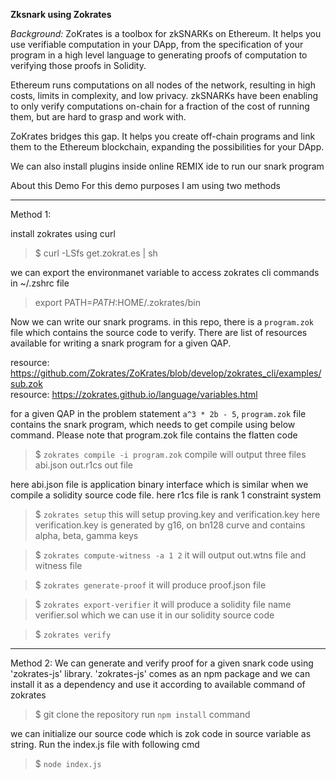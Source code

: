 **Zksnark using Zokrates**

*Background:*
ZoKrates is a toolbox for zkSNARKs on Ethereum. It helps you use verifiable computation in your DApp, from the specification of your program in a high level language to generating proofs of computation to verifying those proofs in Solidity.

Ethereum runs computations on all nodes of the network, resulting in high costs, limits in complexity, and low privacy. zkSNARKs have been enabling to only verify computations on-chain for a fraction of the cost of running them, but are hard to grasp and work with.

ZoKrates bridges this gap. It helps you create off-chain programs and link them to the Ethereum blockchain, expanding the possibilities for your DApp.


We can also install plugins inside online REMIX ide to run our snark program




About this Demo
For this demo purposes I am using two methods




****************

Method 1:

install zokrates using curl
> $ curl -LSfs get.zokrat.es | sh

we can export the environmanet variable to access zokrates cli commands in ~/.zshrc file
> export PATH=$PATH:$HOME/.zokrates/bin 

Now we can write our snark programs. in this repo, there is a `program.zok` file which contains the source code to verify. 
There are list of resources available for writing a snark program for a given QAP.

resource: https://github.com/Zokrates/ZoKrates/blob/develop/zokrates_cli/examples/sub.zok
<br />
resource: https://zokrates.github.io/language/variables.html

for a given QAP in the problem statement `a^3 * 2b - 5`, `program.zok` file contains the snark program, which needs to get compile using below command. Please note that program.zok file contains the flatten code

> $ `zokrates compile -i program.zok`
compile will output three files
abi.json
out.r1cs
out file

here abi.json file is application binary interface which is similar when we compile a solidity source code file.
here r1cs file is rank 1 constraint system


> $ `zokrates setup`
this will setup proving.key and verification.key
here verification.key is generated by g16, on bn128 curve and contains alpha, beta, gamma keys

> $ `zokrates compute-witness -a 1 2`
it will output out.wtns file and witness file


> $ `zokrates generate-proof`
it will produce proof.json file

> $ `zokrates export-verifier`
it will produce a solidity file name verifier.sol which we can use it in our solidity source code

> $ `zokrates verify`


****************


Method 2: 
We can generate and verify proof for a given snark code using 'zokrates-js' library.
'zokrates-js' comes as an npm package and we can install it as a dependency and use it according to available command of zokrates 

> $ git clone the repository
> run `npm install` command

we can initialize our source code which is zok code in source variable as string.
Run the index.js file with following cmd
> $ `node index.js`